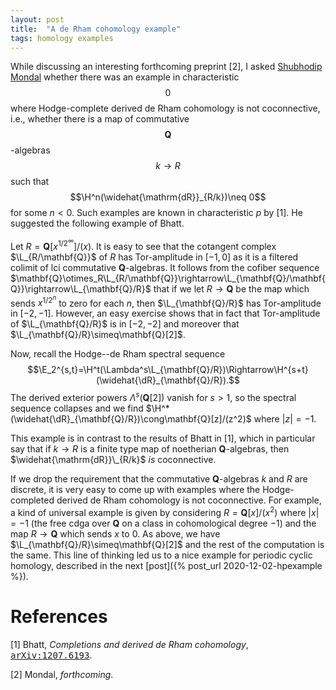 ```yaml
---
layout: post
title:  "A de Rham cohomology example"
tags: homology examples
---
```

<div style="display:none">
$
\newcommand\L{\mathrm{L}}
\newcommand\E{\mathrm{E}}
\newcommand\H{\mathrm{H}}
\newcommand\dR{\mathrm{dR}}
$
</div>

While discussing an interesting forthcoming preprint [2], I asked [Shubhodip Mondal](https://lsa.umich.edu/math/people/phd-students/smondal.html)
whether there was an example in characteristic $$0$$ where Hodge-complete
derived de Rham cohomology is not coconnective, i.e., whether there is a
map of commutative $$\mathbf{Q}$$-algebras $$k\rightarrow R$$ such that $$\H^n(\widehat{\mathrm{dR}}_{R/k})\neq 0$$
for some $n<0$. Such examples are known in characteristic $p$ by [1]. He suggested the following example of Bhatt.

Let $R=\mathbf{Q}[x^{1/2^\infty}]/(x)$. It is easy to see that the cotangent
complex $\L_{R/\mathbf{Q}}$ of $R$ has Tor-amplitude in $[-1,0]$ as it is a
filtered colimit of lci commutative $\mathbf{Q}$-algebras. It follows from the
cofiber sequence
$\mathbf{Q}\otimes_R\L_{R/\mathbf{Q}}\rightarrow\L_{\mathbf{Q}/\mathbf{Q}}\rightarrow\L_{\mathbf{Q}/R}$
that if
we let $R\rightarrow\mathbf{Q}$ be the map which sends $x^{1/2^n}$ to zero for
each $n$, then $\L_{\mathbf{Q}/R}$ has Tor-amplitude in $[-2,-1]$. However, an
easy exercise shows that in fact that Tor-amplitude of $\L_{\mathbf{Q}/R}$ is
in $[-2,-2]$ and moreover that $\L_{\mathbf{Q}/R}\simeq\mathbf{Q}[2]$.

Now, recall the Hodge--de Rham spectral sequence
$$\E_2^{s,t}=\H^t(\Lambda^s\L_{\mathbf{Q}/R})\Rightarrow\H^{s+t}(\widehat{\dR}_{\mathbf{Q}/R}).$$
The derived exterior powers $\Lambda^s(\mathbf{Q}[2])$ vanish for $s>1$, so the
spectral sequence collapses and we find
$\H^*(\widehat{\dR}_{\mathbf{Q}/R})\cong\mathbf{Q}[z]/(z^2)$ where $|z|=-1$.

This example is in contrast to the results of Bhatt in [1], which in
particular say that if $k\rightarrow R$ is a finite type map of noetherian
$\mathbf{Q}$-algebras, then $\widehat{\mathrm{dR}}\_{R/k}$ _is_ coconnective.

If we drop the requirement that the commutative $\mathbf{Q}$-algebras $k$ and $R$ are discrete, it is very easy
to come up with examples where the Hodge-completed derived de Rham cohomology
is not coconnective. For example, a kind of universal example is given by
considering $R=\mathbf{Q}[x]/(x^2)$ where $|x|=-1$ (the free cdga over
        $\mathbf{Q}$ on a
class in cohomological degree $-1$) and the map $R\rightarrow\mathbf{Q}$ which sends $x$ to $0$.
As above, we have $\L_{\mathbf{Q}/R}\simeq\mathbf{Q}[2]$ and the rest of the
computation is the same. This line of thinking led us to a nice example for
periodic cyclic homology, described in the next [post]({% post_url 2020-12-02-hpexample %}).

# References

[1] Bhatt, _Completions and derived de Rham cohomology_, [<tt>arXiv:1207.6193</tt>](https://arxiv.org/abs/1207.6193). 

[2] Mondal, _forthcoming_.
